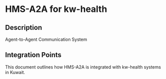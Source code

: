 # HMS-A2A for kw-health

## Description

Agent-to-Agent Communication System

## Integration Points

This document outlines how HMS-A2A is integrated with kw-health systems in Kuwait.
